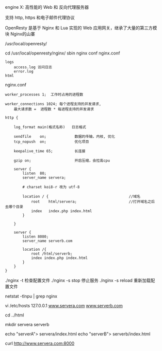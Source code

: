 engine X: 高性能的 Web 和 反向代理服务器

支持 http, https 和电子邮件代理协议

OpenResty 是基于 Nginx 和 Lua 实现的 Web 应用网关，继承了大量的第三方模块
    Nginx的山寨


/usr/local/openresty/

cd /usr/local/openresty/nginx/
    sbin
        nginx
    conf
        nginx.conf

    logs
        access.log 访问日志
        error.log 
    html
        

nginx.conf
```
worker_processes 1;  工作时占用的进程数

worker_connections 1024; 每个进程支持的并发请求,
    最大请求数 =  进程数 * 每进程支持的并发请求

http {

    log_format main(格式名称)   日志格式

    sendfile    on;             数据的传输，内核, 优化
    tcp_nopush  on;             优化项目

    keepalive_time 65;          长连接

    gzip on;                    开启压缩，会拉高cpu

    server {
        listen  80;
        server_name servera;

        # charset koi8-r 改为 utf-8
        
        location / {                                     //域名
            root    html/servera;                        //打开域名之后去哪个目录
            index   index.php index.html
        }

    }

    server {
        listen 8080;
        server_name serverb.com

        location /{
            root /html/serverb;
            index index.php index.html
        }
    }
}
```


./nginx -t 检查配置文件
./nginx -s stop         停止服务
./nginx -s reload       重新加载配置文件

netstat -tlnpu | grep nginx

vi /etc/hosts
    127.0.0.1  www.servera.com www.serverb.com


cd ../html

mkdir servera serverb

echo "serverA"> servera/index.html
echo "serverB"> serverb/index.html


curl http://www.servera.com:8000
